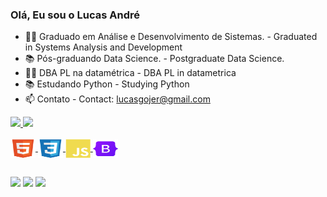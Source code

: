 ### Olá, Eu sou o Lucas André

- 👨‍🎓 Graduado em Análise e Desenvolvimento de Sistemas. - Graduated in Systems Analysis and Development
- 📚 Pós-graduando Data Science. - Postgraduate Data Science. 
- 👩‍💻 DBA PL na datamétrica -  DBA PL in datametrica
- 📚 Estudando Python - Studying Python
- 📫 Contato - Contact: lucasgojer@gmail.com

 <div>
  <a href="https://github.com/lucas997">
  <img height="180em" src="https://github-readme-stats.vercel.app/api?username=lucas997&show_icons=true&theme=tokyonight&include_all_commits=true&count_private=true"/>
  <img height="180em" src="https://github-readme-stats.vercel.app/api/top-langs/?username=lucas997&layout=compact&langs_count=7&theme=tokyonight"/>
</div>
  
 <div style="display: inline_block"><br>
  <img align="center" alt="Lucas-HTML" height="30" width="40" src="https://raw.githubusercontent.com/devicons/devicon/master/icons/html5/html5-original.svg">
  <img align="center" alt="Lucas-CSS" height="30" width="40" src="https://raw.githubusercontent.com/devicons/devicon/master/icons/css3/css3-original.svg">
  <img align="center" alt="Lucas-Js" height="30" width="40" src="https://raw.githubusercontent.com/devicons/devicon/master/icons/javascript/javascript-plain.svg">
  <img align="center" alt="Lucas-Bootstrap" height="30" width="40" src="https://raw.githubusercontent.com/devicons/devicon/master/icons/bootstrap/bootstrap-original.svg">
</div>
  
  ##
  
<div>
  <a href="https://instagram.com/lucas97lemos" target="_blank"><img src="https://img.shields.io/badge/-Instagram-%23E4405F?style=for-the-badge&logo=instagram&logoColor=white" target="_blank"></a>
  <a href = "mailto:lucasgojer@gmail.com"><img src="https://img.shields.io/badge/Gmail-D14836?style=for-the-badge&logo=gmail&logoColor=white" target="_blank"></a>
  <a href="https://www.linkedin.com/in/lucas-andré-a96ba2181" target="_blank"><img src="https://img.shields.io/badge/-LinkedIn-%230077B5?style=for-the-badge&logo=linkedin&logoColor=white" target="_blank"></a>   
</div>
